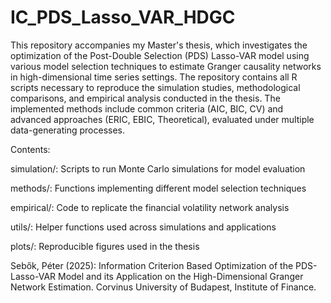 # IC_PDS_Lasso_VAR_HDGC
This repository accompanies my Master's thesis, which investigates the optimization of the Post-Double Selection (PDS) Lasso-VAR model using various model selection techniques to estimate Granger causality networks in high-dimensional time series settings. 
The repository contains all R scripts necessary to reproduce the simulation studies, methodological comparisons, and empirical analysis conducted in the thesis. The implemented methods include common criteria (AIC, BIC, CV) and advanced approaches (ERIC, EBIC, Theoretical), evaluated under multiple data-generating processes.

Contents:

simulation/: Scripts to run Monte Carlo simulations for model evaluation

methods/: Functions implementing different model selection techniques

empirical/: Code to replicate the financial volatility network analysis

utils/: Helper functions used across simulations and applications

plots/: Reproducible figures used in the thesis

Sebők, Péter (2025): Information Criterion Based Optimization of the PDS-Lasso-VAR Model and its Application on the High-Dimensional Granger Network Estimation. Corvinus University of Budapest, Institute of Finance.
